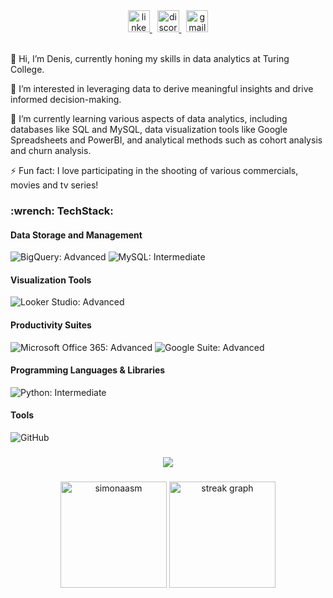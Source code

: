 <!-- Contact Links -->
<div align="center">
  <a href="https://www.linkedin.com/in/senin/" target="_blank">
    <img src="https://img.shields.io/static/v1?message=LinkedIn&logo=linkedin&label=&color=0077B5&logoColor=white&labelColor=&style=for-the-badge" height="35" alt="linkedin logo"  />
  </a> &nbsp
  <a href="https://discord.com/users/969978467888300092" target="_blank">
    <img src="https://img.shields.io/static/v1?message=Discord&logo=discord&label=&color=7289DA&logoColor=white&labelColor=&style=for-the-badge" height="35" alt="discord logo"  />
  </a> &nbsp
  <a href="mailto:denis.seninas@gamial.com" target="_blank">
    <img src="https://img.shields.io/static/v1?message=Gmail&logo=gmail&label=&color=D14836&logoColor=white&labelColor=&style=for-the-badge" height="35" alt="gmail logo"  />
  </a>
</div>
<br />

👋 Hi, I’m Denis, currently honing my skills in data analytics at Turing College.

👀 I’m interested in leveraging data to derive meaningful insights and drive informed decision-making.

🌱 I’m currently learning various aspects of data analytics, including databases like SQL and MySQL, data visualization tools like Google Spreadsheets and PowerBI, and analytical methods such as cohort analysis and churn analysis.

⚡ Fun fact: I love participating in the shooting of various commercials, movies and tv series!

<!-- Tech Section -->
<h3 align="left">:wrench: TechStack:</h3>

#### Data Storage and Management
<div align="left">
  <img src="https://img.shields.io/static/v1?label=BigQuery&message=Advanced&color=blue&style=for-the-badge&logo=googlecloud" alt="BigQuery: Advanced" />
  <img src="https://img.shields.io/static/v1?label=MySQL&message=Intermediate&color=green&style=for-the-badge&logo=mysql" alt="MySQL: Intermediate" />
</div>

#### Visualization Tools
<div align="left">
  <img src="https://img.shields.io/static/v1?label=Looker%20Studio&message=Advanced&color=blue&style=for-the-badge&logo=googleanalytics" alt="Looker Studio: Advanced" />
</div>

#### Productivity Suites
<div align="left">
  <img src="https://img.shields.io/static/v1?label=Microsoft%20Office%20365&message=Advanced&color=blue&style=for-the-badge&logo=microsoftoffice" alt="Microsoft Office 365: Advanced" />
  <img src="https://img.shields.io/static/v1?label=Google%20Suite&message=Advanced&color=blue&style=for-the-badge&logo=googlesheets" alt="Google Suite: Advanced" />
</div>

#### Programming Languages & Libraries
<div align="left">
  <img src="https://img.shields.io/static/v1?label=Python&message=Intermediate&color=green&style=for-the-badge&logo=python" alt="Python: Intermediate" />
</div>

#### Tools
<div align="left">
  <img src="https://img.shields.io/static/v1?label=GitHub&message=Use%20Regularly&color=yellow&style=for-the-badge&logo=github" alt="GitHub" />
</div>

###

<div align="center">
  <img src="https://profile-counter.glitch.me/densen1978/count.svg?"  />
</div>

###

<div align="center">
  <img src="https://github-readme-stats.vercel.app/api?username=densen1978&show_icons=true&locale=en&theme=vision-friendly-dark" height="170" alt="simonaasm"  />
  <img src="https://streak-stats.demolab.com?user=densen1978&locale=en&mode=daily&theme=vision-friendly-dark&hide_border=false&border_radius=5" height="170" alt="streak graph"  />
</div>
